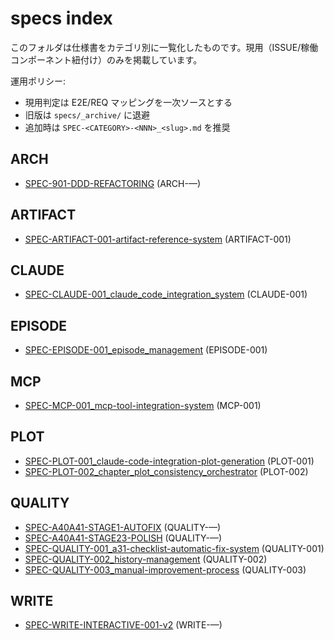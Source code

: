 # specs index

このフォルダは仕様書をカテゴリ別に一覧化したものです。現用（ISSUE/稼働コンポーネント紐付け）のみを掲載しています。

運用ポリシー:
- 現用判定は E2E/REQ マッピングを一次ソースとする
- 旧版は `specs/_archive/` に退避
- 追加時は `SPEC-<CATEGORY>-<NNN>_<slug>.md` を推奨

## ARCH

- [SPEC-901-DDD-REFACTORING](./SPEC-901-DDD-REFACTORING.md)  (ARCH-—)

## ARTIFACT

- [SPEC-ARTIFACT-001-artifact-reference-system](./SPEC-ARTIFACT-001-artifact-reference-system.md)  (ARTIFACT-001)

## CLAUDE

- [SPEC-CLAUDE-001_claude_code_integration_system](./SPEC-CLAUDE-001_claude_code_integration_system.md)  (CLAUDE-001)

## EPISODE

- [SPEC-EPISODE-001_episode_management](./SPEC-EPISODE-001_episode_management.md)  (EPISODE-001)

## MCP

- [SPEC-MCP-001_mcp-tool-integration-system](./SPEC-MCP-001_mcp-tool-integration-system.md)  (MCP-001)

## PLOT

- [SPEC-PLOT-001_claude-code-integration-plot-generation](./SPEC-PLOT-001_claude-code-integration-plot-generation.md)  (PLOT-001)
- [SPEC-PLOT-002_chapter_plot_consistency_orchestrator](./SPEC-PLOT-002_chapter_plot_consistency_orchestrator.md)  (PLOT-002)

## QUALITY

- [SPEC-A40A41-STAGE1-AUTOFIX](./SPEC-A40A41-STAGE1-AUTOFIX.md)  (QUALITY-—)
- [SPEC-A40A41-STAGE23-POLISH](./SPEC-A40A41-STAGE23-POLISH.md)  (QUALITY-—)
- [SPEC-QUALITY-001_a31-checklist-automatic-fix-system](./SPEC-QUALITY-001_a31-checklist-automatic-fix-system.md)  (QUALITY-001)
- [SPEC-QUALITY-002_history-management](./SPEC-QUALITY-002_history-management.md)  (QUALITY-002)
- [SPEC-QUALITY-003_manual-improvement-process](./SPEC-QUALITY-003_manual-improvement-process.md)  (QUALITY-003)

## WRITE

- [SPEC-WRITE-INTERACTIVE-001-v2](./SPEC-WRITE-INTERACTIVE-001-v2.md)  (WRITE-—)
